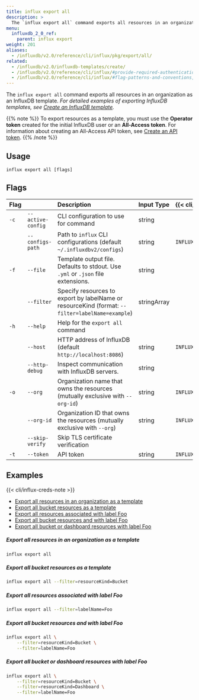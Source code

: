 ```yaml
---
title: influx export all
description: >
  The `influx export all` command exports all resources in an organization as an InfluxDB template.
menu:
  influxdb_2_0_ref:
    parent: influx export
weight: 201
aliases:
  - /influxdb/v2.0/reference/cli/influx/pkg/export/all/
related:
  - /influxdb/v2.0/influxdb-templates/create/
  - /influxdb/v2.0/reference/cli/influx/#provide-required-authentication-credentials, influx CLI—Provide required authentication credentials
  - /influxdb/v2.0/reference/cli/influx/#flag-patterns-and-conventions, influx CLI—Flag patterns and conventions
---
```


The `influx export all` command exports all resources in an
organization as an InfluxDB template.
_For detailed examples of exporting InfluxDB templates, see
[Create an InfluxDB template](/influxdb/v2.0/influxdb-templates/create/)._

{{% note %}}
To export resources as a template, you must use the **Operator token** created for
the initial InfluxDB user or an **All-Access token**.
For information about creating an All-Access API token, see [Create an API token](/influxdb/v2.0/security/tokens/create-token/).
{{% /note %}}

## Usage
```
influx export all [flags]
```

## Flags
| Flag |                   | Description                                                                                     | Input Type  | {{< cli/mapped >}}    |
|:-----|:------------------|:------------------------------------------------------------------------------------------------|:------------|:----------------------|
| `-c` | `--active-config` | CLI configuration to use for command                                                            | string      |                       |
|      | `--configs-path`  | Path to `influx` CLI configurations (default `~/.influxdbv2/configs`)                           | string      | `INFLUX_CONFIGS_PATH` |
| `-f` | `--file`          | Template output file. Defaults to stdout. Use `.yml` or `.json` file extensions.                | string      |                       |
|      | `--filter`        | Specify resources to export by labelName or resourceKind (format: `--filter=labelName=example`) | stringArray |                       |
| `-h` | `--help`          | Help for the `export all` command                                                               |             |                       |
|      | `--host`          | HTTP address of InfluxDB (default `http://localhost:8086`)                                      | string      | `INFLUX_HOST`         |
|      | `--http-debug`    | Inspect communication with InfluxDB servers.                                                    | string      |                       |
| `-o` | `--org`           | Organization name that owns the resources (mutually exclusive with `--org-id`)                  | string      | `INFLUX_ORG`          |
|      | `--org-id`        | Organization ID that owns the resources (mutually exclusive with `--org`)                       | string      | `INFLUX_ORG_ID`       |
|      | `--skip-verify`   | Skip TLS certificate verification                                                               |             |                       |
| `-t` | `--token`         | API token                                                                                       | string      | `INFLUX_TOKEN`        |


## Examples

{{< cli/influx-creds-note >}}

- [Export all resources in an organization as a template](#export-all-resources-in-an-organization-as-a-template)
- [Export all bucket resources as a template](#export-all-bucket-resources-as-a-template)
- [Export all resources associated with label Foo](#export-all-resources-associated-with-label-foo)
- [Export all bucket resources and with label Foo](#export-all-bucket-resources-with-label-foo)
- [Export all bucket or dashboard resources with label Foo](#export-all-bucket-or-dashboard-resources-with-label-foo)

##### Export all resources in an organization as a template
```sh
influx export all
```

##### Export all bucket resources as a template
```sh
influx export all --filter=resourceKind=Bucket
```

##### Export all resources associated with label Foo
```sh
influx export all --filter=labelName=Foo
```

##### Export all bucket resources and with label Foo
```sh
influx export all \
	--filter=resourceKind=Bucket \
	--filter=labelName=Foo
```

##### Export all bucket or dashboard resources with label Foo
```sh
influx export all \
	--filter=resourceKind=Bucket \
	--filter=resourceKind=Dashboard \
	--filter=labelName=Foo
```
